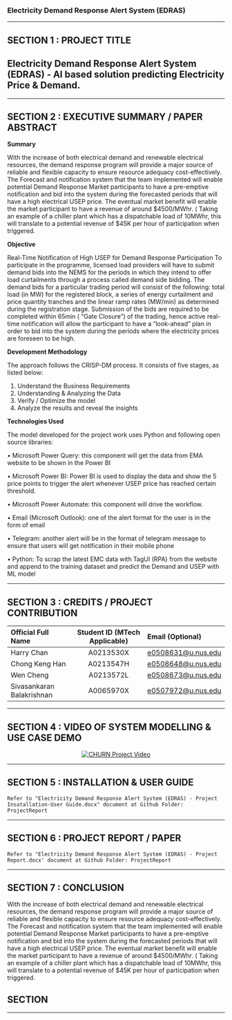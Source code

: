 ﻿### Electricity Demand Response Alert System (EDRAS)

---

## SECTION 1 : PROJECT TITLE
## Electricity Demand Response Alert System (EDRAS) - AI based solution predicting Electricity Price & Demand.

---

## SECTION 2 : EXECUTIVE SUMMARY / PAPER ABSTRACT

**Summary**

With the increase of both electrical demand and renewable electrical resources, the demand response program will provide a major source of reliable and flexible capacity to ensure resource adequacy cost-effectively. The Forecast and notification system that the team implemented will enable potential Demand Response Market participants to have a pre-emptive notification and bid into the system during the forecasted periods that will have a high electrical USEP price. The eventual market benefit will enable the market participant to have a revenue of around $4500/MWhr. ( Taking an example of a chiller plant which has a dispatchable load of 10MWhr, this will translate to a potential revenue of $45K per hour of participation when triggered. 

**Objective**

Real-Time Notification of High USEP for Demand Response Participation To participate in the programme, licensed load providers will have to submit demand bids into the NEMS for the periods in which they intend to offer load curtailments through a process called demand side bidding. The demand bids for a particular trading period will consist of the following: total load (in MW) for the registered block, a series of energy curtailment and price quantity tranches and the linear ramp rates (MW/min) as determined during the registration stage. 
Submission of the bids are required to be completed within 65min ( “Gate Closure”) of the trading, hence active real-time notification will allow the participant to have a “look-ahead” plan in order to bid into the system during the periods where the electricity prices are foreseen to be high.


**Development Methodology**

The approach follows the CRISP-DM process. It consists of five stages, as listed below:
1)	Understand the Business Requirements
2)	Understanding & Analyzing the Data
3)	Verify / Optimize the model
4)	Analyze the results and reveal the insights


**Technologies Used**

The model developed for the project work uses Python and following open source libraries:

•	Microsoft Power Query:  this component will get the data from EMA website to be shown in the Power BI

•	Microsoft Power BI: Power BI is used to display the data and show the 5 price points to trigger the alert whenever USEP price has reached certain threshold.

•	Microsoft Power Automate: this component will drive the workflow.

•	Email (Microsoft Outlook): one of the alert format for the user is in the form of email

•	Telegram: another alert will be in the format of telegram message to ensure that users will get notification in their mobile phone

•	Python: To scrap the latest EMC data with TagUI (RPA) from the website and append to the training dataset and predict the Demand and USEP with ML model

---

## SECTION 3 : CREDITS / PROJECT CONTRIBUTION

| Official Full Name  | Student ID (MTech Applicable)  | Email (Optional) |
| :------------ |:---------------:|  :-----|
| Harry Chan | A0213530X | e0508631@u.nus.edu |
| Chong Keng Han | A0213547H | e0508648@u.nus.edu |
| Wen Cheng | A0213572L | e0508673@u.nus.edu |
| Sivasankaran Balakrishnan | A0065970X | e0507972@u.nus.edu |

---

## SECTION 4 : VIDEO OF SYSTEM MODELLING & USE CASE DEMO
<div align="center">
  <a href="https://youtu.be/LX3SzWYeCGo">
    <img src="http://i3.ytimg.com/vi/LX3SzWYeCGo/hqdefault.jpg" alt="CHURN Project Video">
  </a>
</div>

---

## SECTION 5 : INSTALLATION & USER GUIDE

`Refer to "Electricity Demand Response Alert System (EDRAS) - Project Insatallation-User Guide.docx" document at Github Folder: ProjectReport`

---

## SECTION 6 : PROJECT REPORT / PAPER

`Refer to "Electricity Demand Response Alert System (EDRAS) - Project Report.docx' document at Github Folder: ProjectReport`

---

## SECTION 7 : CONCLUSION

With the increase of both electrical demand and renewable electrical resources, the demand response program will provide a major source of reliable and flexible capacity to ensure resource adequacy cost-effectively. The Forecast and notification system that the team implemented will enable potential Demand Response Market participants to have a pre-emptive notification and bid into the system during the forecasted periods that will have a high electrical USEP price. The eventual market benefit will enable the market participant to have a revenue of around $4500/MWhr. ( Taking an example of a chiller plant which has a dispatchable load of 10MWhr, this will translate to a potential revenue of $45K per hour of participation when triggered. 


## SECTION 
---

